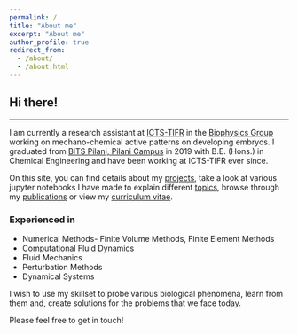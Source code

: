```yaml
---
permalink: /
title: "About me"
excerpt: "About me"
author_profile: true
redirect_from: 
  - /about/
  - /about.html
---
```

## Hi there!
---
I am currently a research assistant at [ICTS-TIFR](https://www.icts.res.in) in the [Biophysics Group](https://biophysics.icts.res.in/) working on mechano-chemical active patterns on developing embryos. I graduated from [BITS Pilani, Pilani Campus](https://www.bits-pilani.ac.in/Pilani/) in 2019 with B.E. (Hons.) in Chemical Engineering and have been working at ICTS-TIFR ever since. 

On this site, you can find details about my [projects](https://raghavendranimiwal.github.io/projects/), take a look at various jupyter notebooks I have made to explain different [topics](https://raghavendranimiwal.github.io/knowledgeBase/), browse through my [publications](https://raghavendranimiwal.github.io/publications/) or view my [curriculum vitae](https://raghavendranimiwal.github.io/files/RNimiwal_CV.pdf).

### Experienced in
- Numerical Methods- Finite Volume Methods, Finite Element Methods
- Computational Fluid Dynamics
- Fluid Mechanics
- Perturbation Methods
- Dynamical Systems

I wish to use my skillset to probe various biological phenomena, learn from them and, create solutions for the problems that we face today.

Please feel free to get in touch!
